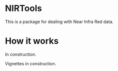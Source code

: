 # NIRToolsThis is a package for dealing with Near Infra Red data.# How it worksIn construction.Vignettes in construction.